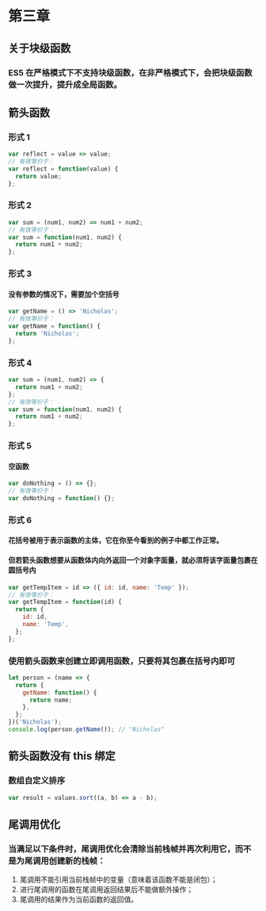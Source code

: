 # 第三章

## 关于块级函数

### ES5 在严格模式下不支持块级函数，在非严格模式下，会把块级函数做一次提升，提升成全局函数。

## 箭头函数

### 形式 1

```javascript
var reflect = value => value;
// 有效等价于：
var reflect = function(value) {
  return value;
};
```

### 形式 2

```javascript
var sum = (num1, num2) => num1 + num2;
// 有效等价于：
var sum = function(num1, num2) {
  return num1 + num2;
};
```

### 形式 3

#### 没有参数的情况下，需要加个空括号

```javascript
var getName = () => 'Nicholas';
// 有效等价于：
var getName = function() {
  return 'Nicholas';
};
```

### 形式 4

```javascript
var sum = (num1, num2) => {
  return num1 + num2;
};
// 有效等价于：
var sum = function(num1, num2) {
  return num1 + num2;
};
```

### 形式 5

#### 空函数

```javascript
var doNothing = () => {};
// 有效等价于：
var doNothing = function() {};
```

### 形式 6

#### 花括号被用于表示函数的主体，它在你至今看到的例子中都工作正常。

#### 但若箭头函数想要从函数体内向外返回一个对象字面量，就必须将该字面量包裹在圆括号内

```javascript
var getTempItem = id => ({ id: id, name: 'Temp' });
// 有效等价于：
var getTempItem = function(id) {
  return {
    id: id,
    name: 'Temp',
  };
};
```

### 使用箭头函数来创建立即调用函数，只要将其包裹在括号内即可

```javascript
let person = (name => {
  return {
    getName: function() {
      return name;
    },
  };
})('Nicholas');
console.log(person.getName()); // "Nicholas"
```

## 箭头函数没有 this 绑定

### 数组自定义排序

```javascript
var result = values.sort((a, b) => a - b);
```

## 尾调用优化

### 当满足以下条件时，尾调用优化会清除当前栈帧并再次利用它，而不是为尾调用创建新的栈帧：

1. 尾调用不能引用当前栈帧中的变量（意味着该函数不能是闭包）；
2. 进行尾调用的函数在尾调用返回结果后不能做额外操作；
3. 尾调用的结果作为当前函数的返回值。
